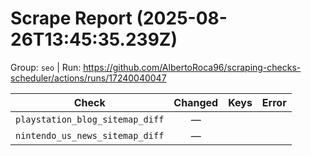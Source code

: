 # Scrape Report (2025-08-26T13:45:35.239Z)

Group: `seo`  |  Run: https://github.com/AlbertoRoca96/scraping-checks-scheduler/actions/runs/17240040047

| Check | Changed | Keys | Error |
|---|:---:|:--|:--|
| `playstation_blog_sitemap_diff` | — |  |  |
| `nintendo_us_news_sitemap_diff` | — |  |  |
